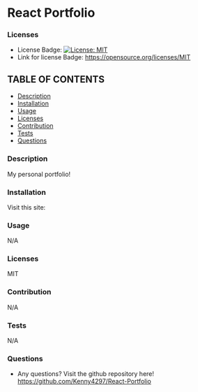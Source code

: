   # React Portfolio

  ### Licenses
  * License Badge: [![License: MIT](https://img.shields.io/badge/License-MIT-yellow.svg)](https://opensource.org/licenses/MIT)
  * Link for license Badge: https://opensource.org/licenses/MIT

  ## TABLE OF CONTENTS
  * [Description](#description)
  * [Installation](#installation)
  * [Usage](#usage)
  * [Licenses](#licenses)
  * [Contribution](#contribution)
  * [Tests](#tests)
  * [Questions](#questions)

  ### Description
  My personal portfolio!

  ### Installation
  Visit this site:

  ### Usage
  N/A

  ### Licenses
  MIT

  ### Contribution
  N/A

  ### Tests
  N/A

  ### Questions
  * Any questions? Visit the github repository here! https://github.com/Kenny4297/React-Portfolio
